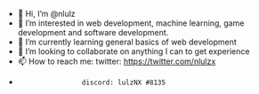 - 👋 Hi, I’m @nlulz
- 👀 I’m interested in web development, machine learning, game development and software development.
- 🌱 I’m currently learning general basics of web development
- 💞️ I’m looking to collaborate on anything I can to get experience
- 📫 How to reach me: twitter: https://twitter.com/nlulzx
-                     discord: lulzNX #8135

<!---
nlulz/nlulz is a ✨ special ✨ repository because its `README.md` (this file) appears on your GitHub profile.
You can click the Preview link to take a look at your changes.
--->
